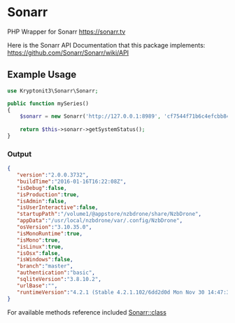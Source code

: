 # Sonarr
PHP Wrapper for Sonarr https://sonarr.tv

Here is the Sonarr API Documentation that this package implements: https://github.com/Sonarr/Sonarr/wiki/API

## Example Usage
```php
use Kryptonit3\Sonarr\Sonarr;
```
```php
public function mySeries()
{
    $sonarr = new Sonarr('http://127.0.0.1:8989', 'cf7544f71b6c4efcbb84b49011fc965c');
    
    return $this->sonarr->getSystemStatus();
}
```
### Output
```json
{  
   "version":"2.0.0.3732",
   "buildTime":"2016-01-16T16:22:08Z",
   "isDebug":false,
   "isProduction":true,
   "isAdmin":false,
   "isUserInteractive":false,
   "startupPath":"/volume1/@appstore/nzbdrone/share/NzbDrone",
   "appData":"/usr/local/nzbdrone/var/.config/NzbDrone",
   "osVersion":"3.10.35.0",
   "isMonoRuntime":true,
   "isMono":true,
   "isLinux":true,
   "isOsx":false,
   "isWindows":false,
   "branch":"master",
   "authentication":"basic",
   "sqliteVersion":"3.8.10.2",
   "urlBase":"",
   "runtimeVersion":"4.2.1 (Stable 4.2.1.102/6dd2d0d Mon Nov 30 14:47:31 CET 2015)"
}
```

For available methods reference included [Sonarr::class](src/Sonarr.php)
